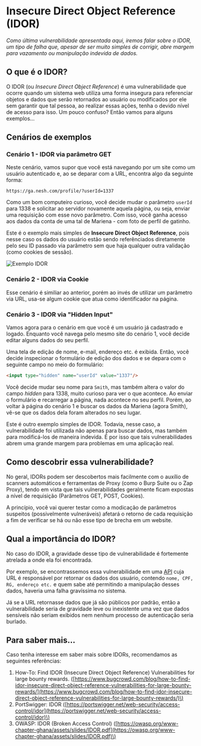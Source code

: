 # Insecure Direct Object Reference \(IDOR\)

_Como última vulnerabilidade apresentada aqui, iremos falar sobre o IDOR, um tipo de falha que, apesar de ser muito simples de corrigir, abre margem para vazamento ou manipulação indevida de dados._

## O que é o IDOR?

O IDOR \(ou _Insecure Direct Object Reference_\) é uma vulnerabilidade que ocorre quando um sistema web utiliza uma forma insegura para referenciar objetos e dados que serão retornados ao usuário ou modificados por ele sem garantir que tal pessoa, ao realizar essas ações, tenha o devido nível de acesso para isso. Um pouco confuso? Então vamos para alguns exemplos...

## Cenários de exemplos

### Cenário 1 - IDOR via parâmetro GET

Neste cenário, vamos supor que você está navegando por um site como um usuário autenticado e, ao se deparar com a URL, encontra algo da seguinte forma:

```text
https://ga.nesh.com/profile/?userId=1337
```

Como um bom computeiro curioso, você decide mudar o parâmetro `userId` para 1338 e solicitar ao servidor novamente aquela página, ou seja, enviar uma requisição com esse novo parâmetro. Com isso, você ganha acesso aos dados da conta de uma tal de Mariena - com foto de perfil de gatinho.

Este é o exemplo mais simples de **Insecure Direct Object Reference**, pois nesse caso os dados do usuário estão sendo referênciados diretamente pelo seu ID passado via parâmetro sem que haja qualquer outra validação \(como cookies de sessão\).

![Exemplo IDOR](https://i.imgur.com/mD3L5UU.png)

### Cenário 2 - IDOR via Cookie

Esse cenário é similiar ao anterior, porém ao invés de utilizar um parâmetro via URL, usa-se algum cookie que atua como identificador na página.

### Cenário 3 - IDOR via "Hidden Input"

Vamos agora para o cenário em que você é um usuário já cadastrado e logado. Enquanto você navega pelo mesmo site do cenário 1, você decide editar alguns dados do seu perfil.

Uma tela de edição de nome, e-mail, endereço etc. é exibida. Então, você decide inspecionar o formulário de edição dos dados e se depara com o seguinte campo no meio do formulário:
``` html
<input type="hidden" name="userId" value="1337"/>
```

Você decide mudar seu nome para `Smith`, mas também altera o valor do campo _hidden_ para 1338, muito curioso para ver o que acontece. Ao enviar o formulário e recarregar a página, nada acontece no seu perfil. Porém, ao voltar à página do cenário 1 e buscar os dados da Mariena \(agora Smith\), vê-se que os dados dela foram alterados no seu lugar.

Este é outro exemplo simples de IDOR. Todavia, nesse caso, a vulnerabilidade foi utilizada não apenas para buscar dados, mas também para modificá-los de maneira indevida. É por isso que tais vulnerabilidades abrem uma grande margem para problemas em uma aplicação real.

## Como descobrir essa vulnerabilidade?

No geral, IDORs podem ser descobertos mais facilmente com o auxílio de scanners automáticos e ferramentas de Proxy \(como o Burp Suite ou o Zap Proxy\), tendo em vista que tais vulnerabilidades geralmente ficam expostas a nível de requisição \(Parâmetros GET, POST, Cookies\).

A princípio, você vai querer testar como a modicação de parâmetros suspeitos \(possivelmente vulneráveis\) afetará o retorno de cada requisição a fim de verificar se há ou não esse tipo de brecha em um website.

## Qual a importância do IDOR?

No caso do IDOR, a gravidade desse tipo de vulnerabilidade é fortemente atrelada a onde ela foi encontrada.

Por exemplo, se encontrassemos essa vulnerabilidade em uma [API](apis_e_rest.md) cuja URL é responsável por retornar os dados dos usuário, contendo `nome, CPF, RG, endereço etc.` e quem sabe até permitindo a manipulação desses dados, haveria uma falha gravíssima no sistema.

Já se a URL retornasse dados que já são públicos por padrão, então a vulnerabilidade seria de gravidade leve ou inexistente uma vez que dados sensíveis não seriam exibidos nem nenhum processo de autenticação seria burlado.

## Para saber mais...

Caso tenha interesse em saber mais sobre IDORs, recomendamos as seguintes referências:

1. How-To: Find IDOR \(Insecure Direct Object Reference\) Vulnerabilities for large bounty rewards. \([https://www.bugcrowd.com/blog/how-to-find-idor-insecure-direct-object-reference-vulnerabilities-for-large-bounty-rewards/](https://www.bugcrowd.com/blog/how-to-find-idor-insecure-direct-object-reference-vulnerabilities-for-large-bounty-rewards/)\)
2. PortSwigger: IDOR \([https://portswigger.net/web-security/access-control/idor](https://portswigger.net/web-security/access-control/idor)\)
3. OWASP: IDOR \(Broken Access Control\) \([https://owasp.org/www-chapter-ghana/assets/slides/IDOR.pdf](https://owasp.org/www-chapter-ghana/assets/slides/IDOR.pdf)\)
